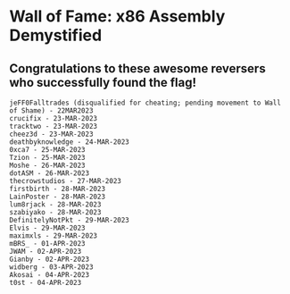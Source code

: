 # Wall of Fame: x86 Assembly Demystified

## Congratulations to these awesome reversers who successfully found the flag!

```
jeFF0Falltrades (disqualified for cheating; pending movement to Wall of Shame) - 22MAR2023
crucifix - 23-MAR-2023
tracktwo - 23-MAR-2023
cheez3d - 23-MAR-2023
deathbyknowledge - 24-MAR-2023
0xca7 - 25-MAR-2023
Tzion - 25-MAR-2023
Moshe - 26-MAR-2023
dotASM - 26-MAR-2023
thecrowstudios - 27-MAR-2023
firstbirth - 28-MAR-2023
LainPoster - 28-MAR-2023
lum8rjack - 28-MAR-2023
szabiyako - 28-MAR-2023
DefinitelyNotPkt - 29-MAR-2023
Elvis - 29-MAR-2023
maximxls - 29-MAR-2023
mBRS_ - 01-APR-2023
JWAM - 02-APR-2023
Gianby - 02-APR-2023
widberg - 03-APR-2023
Akosai - 04-APR-2023
t0st - 04-APR-2023
```
